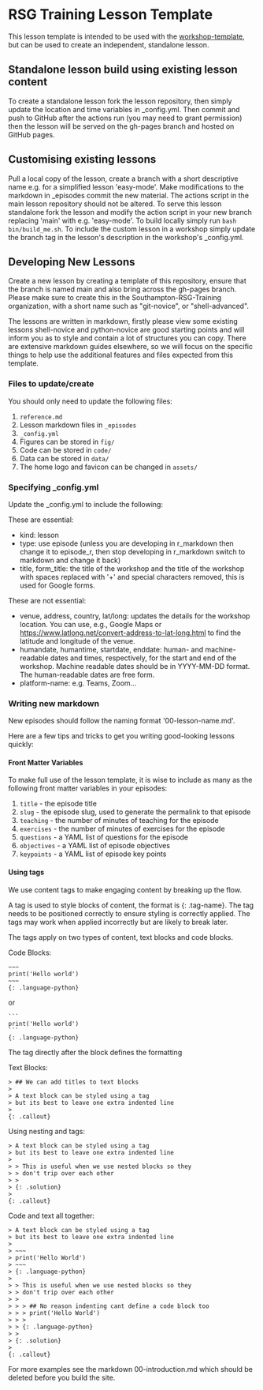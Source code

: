 # RSG Training Lesson Template

This lesson template is intended to be used with the
[workshop-template](https://github.com/Southampton-RSG-Training/workshop-template/),
but can be used to create an independent, standalone lesson.

## Standalone lesson build using existing lesson content

To create a standalone lesson fork the lesson repository, then simply update the location and time variables in 
_config.yml. Then commit and push to GitHub after the actions run (you may need to grant permission) then the lesson 
will be served on the gh-pages branch and hosted on GitHub pages.

## Customising existing lessons

Pull a local copy of the lesson, create a branch with a short descriptive name e.g. for a simplified lesson 'easy-mode'. 
Make modifications to the markdown in _episodes commit the new material. The actions script in the main lesson 
repository should not be altered. To serve this lesson standalone fork the lesson and modify the action script in your 
new branch replacing 'main' with e.g. 'easy-mode'. To build locally simply run `bash bin/build_me.sh`. To include the 
custom lesson in a workshop simply update the branch tag in the lesson's description in the workshop's _config.yml.

## Developing New Lessons

Create a new lesson by creating a template of this repository, ensure that the branch is named main and also bring 
across the gh-pages branch. Please make sure to create this in the Southampton-RSG-Training organization, with a short 
name such as "git-novice", or "shell-advanced". 

The lessons are written in markdown, firstly please view some existing lessons shell-novice and python-novice are good 
starting points and will inform you as to style and contain a lot of structures you can copy. There are extensive 
markdown guides elsewhere, so we will focus on the specific things to help use the additional features and files 
expected from this template.

### Files to update/create

You should only need to update the following files:

1. `reference.md`
2. Lesson markdown files in `_episodes`
3. `_config.yml`
4. Figures can be stored in `fig/`
5. Code can be stored in `code/`
6. Data can be stored in `data/`
7. The home logo and favicon can be changed in `assets/`

### Specifying _config.yml

Update the _config.yml to include the following:

These are essential:
- kind: lesson 
- type: use episode (unless you are developing in r_markdown then change it to episode_r, then stop developing in r_markdown switch to markdown and change it back)
- title, form_title: the title of the workshop and the title of the workshop with spaces replaced with '+' and special characters removed, this is used for Google forms.

These are not essential:

- venue, address, country, lat/long: updates the details for the workshop location. You can use, e.g., Google Maps or https://www.latlong.net/convert-address-to-lat-long.html to find the latitude and longitude of the venue.
- humandate, humantime, startdate, enddate: human- and machine-readable dates and times, respectively, for the start and end of the workshop. Machine readable dates should be in YYYY-MM-DD format. The human-readable dates are free form.
- platform-name: e.g. Teams, Zoom...

### Writing new markdown

New episodes should follow the naming format '00-lesson-name.md'.

Here are a few tips and tricks to get you writing good-looking lessons quickly:

#### Front Matter Variables

To make full use of the lesson template, it is wise to include as many as the
following front matter variables in your episodes:

1. `title` - the episode title
2. `slug` - the episode slug, used to generate the permalink to that episode
3. `teaching` - the number of minutes of teaching for the episode
4. `exercises` - the number of minutes of exercises for the episode
5. `questions` - a YAML list of questions for the episode
6. `objectives` - a YAML list of episode objectives
7. `keypoints` - a YAML list of episode key points

#### Using tags

We use content tags to make engaging content by breaking up the flow.

A tag is used to style blocks of content, the format is {: .tag-name}. The tag needs to be positioned correctly to 
ensure styling is correctly applied. The tags may work when applied incorrectly but are likely to break later. 

The tags apply on two types of content, text blocks and code blocks. 

Code Blocks:

```
~~~
print('Hello world')
~~~
{: .language-python}
```
or
~~~
```
print('Hello world')
```
{: .language-python}
~~~

The tag directly after the block defines the formatting

Text Blocks:
```
> ## We can add titles to text blocks
> 
> A text block can be styled using a tag
> but its best to leave one extra indented line
> 
{: .callout}
```

Using nesting and tags:

```
> A text block can be styled using a tag
> but its best to leave one extra indented line
>
> > This is useful when we use nested blocks so they 
> > don't trip over each other
> >
> {: .solution}
>
{: .callout}
```

Code and text all together:

```
> A text block can be styled using a tag
> but its best to leave one extra indented line
>
> ~~~
> print('Hello World')
> ~~~
> {: .language-python}
>
> > This is useful when we use nested blocks so they 
> > don't trip over each other
> >
> > > ## No reason indenting cant define a code block too
> > > print('Hello World')
> > >
> > {: .language-python}
> >
> {: .solution}
>
{: .callout}
```


For more examples see the markdown 00-introduction.md which should be deleted before you build the site.

